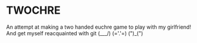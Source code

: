# TWOCHRE

An attempt at making a two handed euchre game to play with my girlfriend!
And get myself reacquainted with git
(\___/)
(='.'=)
(")_(")